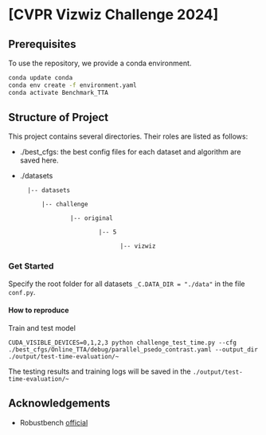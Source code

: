 # [CVPR Vizwiz Challenge 2024]
## Prerequisites

To use the repository, we provide a conda environment.

```bash
conda update conda
conda env create -f environment.yaml
conda activate Benchmark_TTA 
```

## Structure of Project

This project contains several directories. Their roles are listed as follows:

+ ./best_cfgs: the best config files for each dataset and algorithm are saved here.
+ ./datasets
  
  	    |-- datasets 
  	
  	        |-- challenge
  	
  	                |-- original
  	
  	                        |-- 5
  	
  	                              |-- vizwiz

  
### Get Started

Specify the root folder for all datasets `_C.DATA_DIR = "./data"` in the file `conf.py`. 

#### How to reproduce

Train and test model

    CUDA_VISIBLE_DEVICES=0,1,2,3 python challenge_test_time.py --cfg ./best_cfgs/Online_TTA/debug/parallel_psedo_contrast.yaml --output_dir ./output/test-time-evaluation/~

The testing results and training logs will be saved in the `./output/test-time-evaluation/~`

## Acknowledgements

+ Robustbench [official](https://github.com/RobustBench/robustbench)

